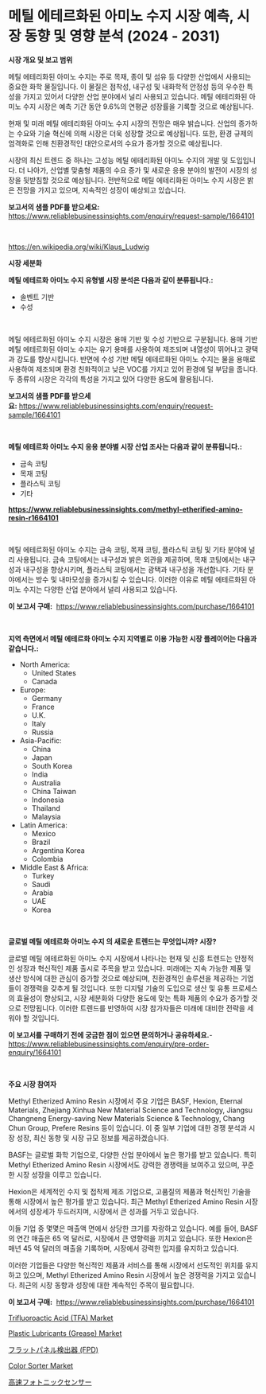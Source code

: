 <p><h1>메틸 에테르화된 아미노 수지 시장 예측, 시장 동향 및 영향 분석 (2024 - 2031)</h1></p><p><strong>시장 개요 및 보고 범위</strong></p>
<p><p>메틸 에테리화된 아미노 수지는 주로 목재, 종이 및 섬유 등 다양한 산업에서 사용되는 중요한 화학 물질입니다. 이 물질은 점착성, 내구성 및 내화학적 안정성 등의 우수한 특성을 가지고 있어서 다양한 산업 분야에서 널리 사용되고 있습니다. 메틸 에테리화된 아미노 수지 시장은 예측 기간 동안 9.6%의 연평균 성장률을 기록할 것으로 예상됩니다. </p><p>현재 및 미래 메틸 에테리화된 아미노 수지 시장의 전망은 매우 밝습니다. 산업의 증가하는 수요와 기술 혁신에 의해 시장은 더욱 성장할 것으로 예상됩니다. 또한, 환경 규제의 엄격화로 인해 친환경적인 대안으로서의 수요가 증가할 것으로 예상됩니다.</p><p>시장의 최신 트렌드 중 하나는 고성능 메틸 에테리화된 아미노 수지의 개발 및 도입입니다. 더 나아가, 산업별 맞춤형 제품의 수요 증가 및 새로운 응용 분야의 발전이 시장의 성장을 뒷받침할 것으로 예상됩니다. 전반적으로 메틸 에테리화된 아미노 수지 시장은 밝은 전망을 가지고 있으며, 지속적인 성장이 예상되고 있습니다.</p></p>
<p><strong>보고서의 샘플 PDF를 받으세요:</strong> <a href="https://www.reliablebusinessinsights.com/enquiry/request-sample/1664101">https://www.reliablebusinessinsights.com/enquiry/request-sample/1664101</a></p>
<p>&nbsp;</p>
<p><a href="https://en.wikipedia.org/wiki/Klaus_Ludwig">https://en.wikipedia.org/wiki/Klaus_Ludwig</a></p>
<p><strong>시장 세분화</strong></p>
<p><strong>메틸 에테르화 아미노 수지 유형별 시장 분석은 다음과 같이 분류됩니다.:</strong></p>
<p><ul><li>솔벤트 기반</li><li>수성</li></ul></p>
<p>&nbsp;</p>
<p><p>메틸 에테르화된 아미노 수지 시장은 용매 기반 및 수성 기반으로 구분됩니다. 용매 기반 메틸 에테르화된 아미노 수지는 유기 용매를 사용하여 제조되며 내열성이 뛰어나고 광택과 강도를 향상시킵니다. 반면에 수성 기반 메틸 에테르화된 아미노 수지는 물을 용매로 사용하여 제조되며 환경 친화적이고 낮은 VOC를 가지고 있어 환경에 덜 부담을 줍니다. 두 종류의 시장은 각각의 특성을 가지고 있어 다양한 용도에 활용됩니다.</p></p>
<p><strong>보고서의 샘플 PDF를 받으세요:</strong>&nbsp;<a href="https://www.reliablebusinessinsights.com/enquiry/request-sample/1664101">https://www.reliablebusinessinsights.com/enquiry/request-sample/1664101</a></p>
<p>&nbsp;</p>
<p><strong> 메틸 에테르화 아미노 수지 응용 분야별 시장 산업 조사는 다음과 같이 분류됩니다.:</strong></p>
<p><ul><li>금속 코팅</li><li>목재 코팅</li><li>플라스틱 코팅</li><li>기타</li></ul></p>
<p><strong><a href="https://www.reliablebusinessinsights.com/methyl-etherified-amino-resin-r1664101">https://www.reliablebusinessinsights.com/methyl-etherified-amino-resin-r1664101</a></strong></p>
<p>&nbsp;</p>
<p><p>메틸 에테르화된 아미노 수지는 금속 코팅, 목재 코팅, 플라스틱 코팅 및 기타 분야에 널리 사용됩니다. 금속 코팅에서는 내구성과 밝은 외관을 제공하며, 목재 코팅에서는 내구성과 내구성을 향상시키며, 플라스틱 코팅에서는 광택과 내구성을 개선합니다. 기타 분야에서는 방수 및 내마모성을 증가시킬 수 있습니다. 이러한 이유로 메틸 에테르화된 아미노 수지는 다양한 산업 분야에서 널리 사용되고 있습니다.</p></p>
<p><strong>이 보고서 구매:</strong>&nbsp; <a href="https://www.reliablebusinessinsights.com/purchase/1664101">https://www.reliablebusinessinsights.com/purchase/1664101</a></p>
<p>&nbsp;</p>
<p><strong>지역 측면에서 메틸 에테르화 아미노 수지 지역별로 이용 가능한 시장 플레이어는 다음과 같습니다.:</strong></p>
<p><ul>
    <li>
        North America:
        <ul>
            <li>United States</li>
            <li>Canada</li>
        </ul>
    </li>
    <li>
        Europe:
        <ul>
            <li>Germany</li>
            <li>France</li>
            <li>U.K.</li>
            <li>Italy</li>
            <li>Russia</li>
        </ul>
    </li>
    <li>
        Asia-Pacific:
        <ul>
            <li>China</li>
            <li>Japan</li>
            <li>South Korea</li>
            <li>India</li>
            <li>Australia</li>
            <li>China Taiwan</li>
            <li>Indonesia</li>
            <li>Thailand</li>
            <li>Malaysia</li>
        </ul>
    </li>
    <li>
        Latin America:
        <ul>
            <li>Mexico</li>
            <li>Brazil</li>
            <li>Argentina Korea</li>
            <li>Colombia</li>
        </ul>
    </li>
    <li>
        Middle East & Africa:
        <ul>
            <li>Turkey</li>
            <li>Saudi</li>
            <li>Arabia</li>
            <li>UAE</li>
            <li>Korea</li>
        </ul>
    </li>
    </ul></p>
<p>&nbsp;</p>
<p><strong>글로벌 메틸 에테르화 아미노 수지 의 새로운 트렌드는 무엇입니까? 시장?</strong></p>
<p><p>글로벌 메틸 에테르화된 아미노 수지 시장에서 나타나는 현재 및 신흥 트렌드는 안정적인 성장과 혁신적인 제품 출시로 주목을 받고 있습니다. 미래에는 지속 가능한 제품 및 생산 방식에 대한 관심이 증가할 것으로 예상되며, 친환경적인 솔루션을 제공하는 기업들이 경쟁력을 갖추게 될 것입니다. 또한 디지털 기술의 도입으로 생산 및 유통 프로세스의 효율성이 향상되고, 시장 세분화와 다양한 용도에 맞는 특화 제품의 수요가 증가할 것으로 전망됩니다. 이러한 트렌드를 반영하여 시장 참가자들은 미래에 대비한 전략을 세워야 할 것입니다.</p></p>
<p><strong>이 보고서를 구매하기 전에 궁금한 점이 있으면 문의하거나 공유하세요.</strong>- <a href="https://www.reliablebusinessinsights.com/enquiry/pre-order-enquiry/1664101">https://www.reliablebusinessinsights.com/enquiry/pre-order-enquiry/1664101</a></p>
<p>&nbsp;</p>
<p><strong>주요 시장 참여자</strong></p>
<p><p>Methyl Etherized Amino Resin 시장에서 주요 기업은 BASF, Hexion, Eternal Materials, Zhejiang Xinhua New Material Science and Technology, Jiangsu Changneng Energy-saving New Materials Science & Technology, Chang Chun Group, Prefere Resins 등이 있습니다. 이 중 일부 기업에 대한 경쟁 분석과 시장 성장, 최신 동향 및 시장 규모 정보를 제공하겠습니다. </p><p>BASF는 글로벌 화학 기업으로, 다양한 산업 분야에서 높은 평가를 받고 있습니다. 특히 Methyl Etherized Amino Resin 시장에서도 강력한 경쟁력을 보여주고 있으며, 꾸준한 시장 성장을 이루고 있습니다. </p><p>Hexion은 세계적인 수지 및 접착제 제조 기업으로, 고품질의 제품과 혁신적인 기술을 통해 시장에서 높은 평가를 받고 있습니다. 최근 Methyl Etherized Amino Resin 시장에서의 성장세가 두드러지며, 시장에서 큰 성과를 거두고 있습니다. </p><p>이들 기업 중 몇몇은 매출액 면에서 상당한 크기를 자랑하고 있습니다. 예를 들어, BASF의 연간 매출은 65 억 달러로, 시장에서 큰 영향력을 끼치고 있습니다. 또한 Hexion은 매년 45 억 달러의 매출을 기록하며, 시장에서 강력한 입지를 유지하고 있습니다. </p><p>이러한 기업들은 다양한 혁신적인 제품과 서비스를 통해 시장에서 선도적인 위치를 유지하고 있으며, Methyl Etherized Amino Resin 시장에서 높은 경쟁력을 가지고 있습니다. 최근의 시장 동향과 성장에 대한 계속적인 주목이 필요합니다.</p></p>
<p><strong>이 보고서 구매:</strong>&nbsp;&nbsp;<a href="https://www.reliablebusinessinsights.com/purchase/1664101">https://www.reliablebusinessinsights.com/purchase/1664101</a></p>
<p><p><a href="https://github.com/sowravmitra0/Market-Research-Report-List-1/blob/main/trifluoroactic-acid-tfa-market.md">Trifluoroactic Acid (TFA) Market</a></p><p><a href="https://github.com/kaiserrayhan25/Market-Research-Report-List-1/blob/main/plastic-lubricants-grease-market.md">Plastic Lubricants (Grease) Market</a></p><p><a href="https://github.com/roulaayoub-saad/Market-Research-Report-List-1/blob/main/3980757138092.md">フラットパネル検出器 (FPD)</a></p><p><a href="https://issuu.com/reportprime-2/docs/color-sorter-market-size-2030.pptx">Color Sorter Market</a></p><p><a href="https://github.com/schmahlson/Market-Research-Report-List-2/blob/main/9783809138093.md">高速フォトニックセンサー</a></p></p>